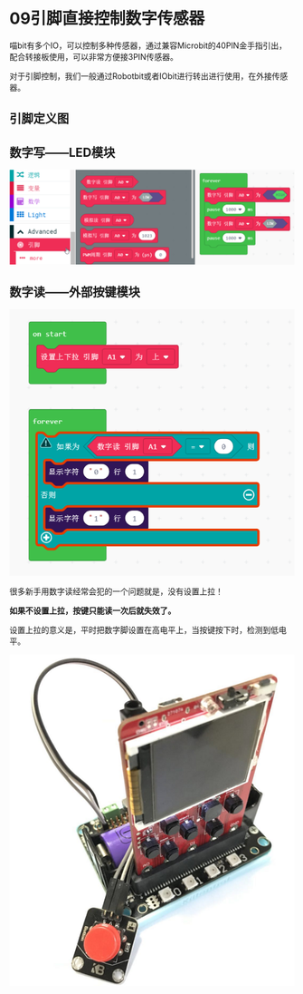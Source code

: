 # 09引脚直接控制数字传感器

喵bit有多个IO，可以控制多种传感器，通过兼容Microbit的40PIN金手指引出，配合转接板使用，可以非常方便接3PIN传感器。

对于引脚控制，我们一般通过Robotbit或者IObit进行转出进行使用，在外接传感器。

## 引脚定义图

## 数字写——LED模块

![](./image/c09_01.png)

## 数字读——外部按键模块

![](./image/c09_02.png)

很多新手用数字读经常会犯的一个问题就是，没有设置上拉！

**如果不设置上拉，按键只能读一次后就失效了。**

设置上拉的意义是，平时把数字脚设置在高电平上，当按键按下时，检测到低电平。

![](./image/c09_03.png)